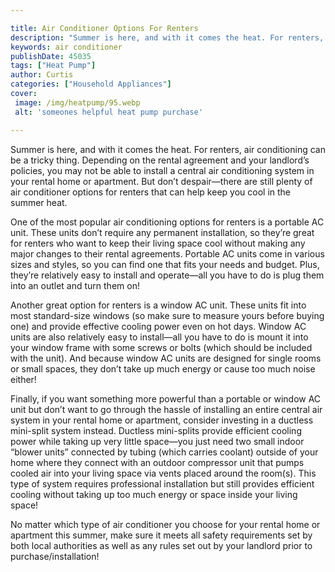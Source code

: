 ```yaml
---

title: Air Conditioner Options For Renters
description: "Summer is here, and with it comes the heat. For renters, air conditioning can be a tricky thing. Depending on the rental agreement...keep going and find out"
keywords: air conditioner
publishDate: 45035
tags: ["Heat Pump"]
author: Curtis
categories: ["Household Appliances"]
cover: 
 image: /img/heatpump/95.webp
 alt: 'someones helpful heat pump purchase'

---
```


Summer is here, and with it comes the heat. For renters, air conditioning can be a tricky thing. Depending on the rental agreement and your landlord’s policies, you may not be able to install a central air conditioning system in your rental home or apartment. But don’t despair—there are still plenty of air conditioner options for renters that can help keep you cool in the summer heat. 

One of the most popular air conditioning options for renters is a portable AC unit. These units don’t require any permanent installation, so they’re great for renters who want to keep their living space cool without making any major changes to their rental agreements. Portable AC units come in various sizes and styles, so you can find one that fits your needs and budget. Plus, they’re relatively easy to install and operate—all you have to do is plug them into an outlet and turn them on! 

Another great option for renters is a window AC unit. These units fit into most standard-size windows (so make sure to measure yours before buying one) and provide effective cooling power even on hot days. Window AC units are also relatively easy to install—all you have to do is mount it into your window frame with some screws or bolts (which should be included with the unit). And because window AC units are designed for single rooms or small spaces, they don’t take up much energy or cause too much noise either! 

Finally, if you want something more powerful than a portable or window AC unit but don’t want to go through the hassle of installing an entire central air system in your rental home or apartment, consider investing in a ductless mini-split system instead. Ductless mini-splits provide efficient cooling power while taking up very little space—you just need two small indoor “blower units” connected by tubing (which carries coolant) outside of your home where they connect with an outdoor compressor unit that pumps cooled air into your living space via vents placed around the room(s). This type of system requires professional installation but still provides efficient cooling without taking up too much energy or space inside your living space! 

No matter which type of air conditioner you choose for your rental home or apartment this summer, make sure it meets all safety requirements set by both local authorities as well as any rules set out by your landlord prior to purchase/installation!

